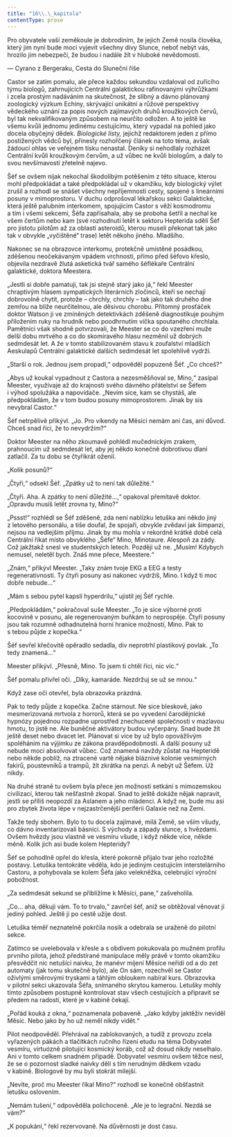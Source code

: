```yaml
---
title: "16\\.\_kapitola"
contentType: prose
---
```


Pro obyvatele vaší zeměkoule je dobrodiním, že jejich Země nosila člověka, který jim nyní bude moci vyjevit všechny divy Slunce, neboť nebýt vás, hrozilo jim nebezpečí, že budou i nadále žít v hluboké nevědomosti.

— Cyrano z Bergeraku, Cesta do Sluneční říše

  

Castor se zatím pomalu, ale přece každou sekundou vzdaloval od zuřícího týmu biologů, zahrnujících Centrální galaktickou rafinovanými výhrůžkami i zcela prostým nadáváním na skutečnost, že slibný a dávno plánovaný zoologický výzkum Echiny, skrývající unikátní a růžové perspektivy vědeckého uznání za popis nových zajímavých druhů kroužkových červů, byl tak nekvalifikovaným způsobem na neurčito odložen. A to ještě ke všemu kvůli jednomu jedinému cestujícímu, který vypadal na pohled jako docela obyčejný dědek. _Biologické listy,_ jejichž redaktorem jeden z přímo postižených vědců byl, přinesly rozhořčený článek na toto téma, avšak žádoucí ohlas ve veřejném tisku nenastal. Deníky si nehodlaly rozházet Centrální kvůli kroužkovým červům, a už vůbec ne kvůli biologům, a daly to svou nevšímavostí zřetelně najevo.

Šéf se ovšem nijak nekochal škodolibým potěšením z této situace, kterou mohl předpokládat a také předpokládal už v okamžiku, kdy biologický výlet zrušil a rozhodl se snášet všechny nepříjemnosti cesty, spojené s lineárními posuny v mimoprostoru. V duchu odprošoval lékařskou sekci Galaktické, která ještě palubním interkomem, spojujícím Castor s věží kosmodromu a tím i všemi sekcemi, Šéfa zapřísahala, aby se proboha šetřil a nechal ke všem čertům nebo kam (své rozhodnutí letět k sektoru Hepterida sdělí Šéf pro jistotu pilotům až za oblastí asteroidů, kterou museli překonat tak jako tak v obvykle „vyčištěné“ trase) letět někoho jiného. Mladšího.

Nakonec se na obrazovce interkomu, protekčně umístěné posádkou, zděšenou neočekávaným vpádem vrchnosti, přímo před šéfovo křeslo, objevila nezdravě žlutá asketická tvář samého šéflékaře Centrální galaktické, doktora Meestera.

„Jestli si dobře pamatuji, tak jsi stejně starý jako já,“ řekl Meester chraptivým hlasem sympatických literárních zločinců, kteří se nechají dobrovolně chytit, protože – chrchly, chrchly – tak jako tak druhého dne zemřou na blíže neurčitelnou, ale děsivou chorobu. Přítomný prosťáček doktor Watson ji ve zmíněných detektivkách zděšeně diagnostikuje pouhým přiložením ruky na hrudník nebo poodhrnutím víčka spoutaného chrchlala. Pamětníci však shodně potvrzovali, že Meester se co do vzezření muže delší dobu mrtvého a co do skomíravého hlasu nezměnil už dobrých sedmdesát let. A že v tomto stabilizovaném stavu k zoufalství mladších Aeskulapů Centrální galaktické dalších sedmdesát let spolehlivě vydrží.

„Starší o rok. Jednou jsem propadl,“ odpověděl popuzeně Šéf. „Co chceš?“

„Abys už koukal vypadnout z Castora a nezesměšňoval se, Mino,“ zasípal Meester, využívaje až do krajnosti svého dávného přátelství se Šéfem i výhod spolužáka a napovídače. „Nevím sice, kam se chystáš, ale předpokládám, že v tom budou posuny mimoprostorem. Jinak by sis nevybral Castor.“

Šéf netrpělivě přikývl. „Jo. Pro víkendy na Měsíci nemám ani čas, ani důvod. Chceš snad říci, že to nevydržím?“

Doktor Meester na něho zkoumavě pohlédl mučednickým zrakem, prahnoucím už sedmdesát let, aby jej někdo konečně dobrotivou dlaní zatlačil. Za tu dobu se čtyřikrát oženil.

„Kolik posunů?“

„Čtyři,“ odsekl Šéf. „Zpátky už to není tak důležité.“

„Čtyři. Aha. A zpátky to není důležité…,“ opakoval přemítavě doktor. „Opravdu musíš letět zrovna ty, Mino?“

„Pssst!“ rozhlédl se Šéf zděšeně, zda není nablízku letuška ani někdo jiný z letového personálu, a tiše doufal, že spojaři, obvykle zvědaví jak šimpanzi, nejsou na vedlejším příjmu. Jinak by mu mohla v rekordně krátké době celá Centrální říkat místo obvyklého „Šéfe“ Mino, Minotaure. Alespoň za zády. Což jakžtakž snesl ve studentských letech. Později už ne. „Musím! Kdybych nemusel, neletěl bych. Znáš mne přece, Meestere.“

„Znám,“ přikývl Meester. „Taky znám tvoje EKG a EEG a testy regenerativnosti. Ty čtyři posuny asi nakonec vydržíš, Mino. I když ti moc dobře nebude…“

„Mám s sebou pytel kapslí hyperdrilu,“ ujistil jej Šéf rychle.

„Předpokládám,“ pokračoval suše Meester. „To je sice výborné proti kocovině v posunu, ale regenerovaným buňkám to neprospěje. Čtyři posuny jsou tak rozumně odhadnutelná horní hranice možností, Mino. Pak to s tebou půjde z kopečka.“

Šéf sevřel křečovitě opěradlo sedadla, div neprotrhl plastikový povlak. „To tedy znamená…“

Meester přikývl. „Přesně, Mino. To jsem ti chtěl říci, nic víc.“

Šéf pomalu přivřel oči. „Díky, kamaráde. Nezdržuj se už se mnou.“

Když zase oči otevřel, byla obrazovka prázdná.

Pak to tedy půjde z kopečka. Začne stárnout. Ne sice bleskově, jako mesmerizovaná mrtvola z horrorů, která se po vyvedení čarodějnické hypnózy pojednou rozpadne uprostřed znechucené společnosti v mazlavou hmotu, to jistě ne. Ale buněčné aktivátory budou vyčerpány. Snad bude žít ještě deset nebo dvacet let. Plánovat si více by už bylo opovážlivým spoléháním na výjimku ze zákona pravděpodobnosti. A další posuny už nebude moci absolvovat vůbec. Což znamená navždy zůstat na Hepteridě nebo někde poblíž, na ztracené vartě nějaké bláznivé kolonie vesmírných fakírů, poustevníků a trampů, žít zkrátka na penzi. A nebýt už Šéfem. Už nikdy.

Na druhé straně tu ovšem byla přece jen možnosti setkání s mimozemskou civilizací, kterou tak nešťastně zkopal. Snad to ještě dokáže nějak napravit, jestli se příliš neopozdí za Aslanem a jeho mládenci. A když ne, bude mu asi pro zbytek života lépe v nejzastrčenější periférii Galaxie než na Zemi.

Takže tedy sbohem. Bylo to tu docela zajímavé, milá Země, se vším všudy, co dávno inventarizovali básníci. S východy a západy slunce, s hvězdami. Ovšem hvězdy jsou vlastně ve vesmíru všude, i když někde více, někde méně. Kolik jich asi bude kolem Hepteridy?

Šéf se pohodlně opřel do křesla, které pokorně přijalo tvar jeho rozložité postavy. Letuška tentokráte věděla, kdo je jediným cestujícím interstelárního Castoru, a pohybovala se kolem Šéfa jako velekněžka, celebrující výroční pobožnost.

„Za sedmdesát sekund se přiblížíme k Měsíci, pane,“ zašveholila.

„Co… aha, děkuji vám. To to trvalo,“ zavrčel šéf, aniž se obtěžoval věnovat jí jediný pohled. Ještě jí po cestě užije dost.

Letuška téměř neznatelně pokrčila nosík a odebrala se uraženě do pilotní sekce.

Zatímco se uvelebovala v křesle a s obdivem pokukovala po mužném profilu prvního pilota, jehož předstírané manipulace měly právě v tomto okamžiku přesvědčit nic netušící naivku, že manévr míjení Měsíce neřídí od a do zet automaty (jak tomu skutečně bylo), ale On sám, rozechvěl se Castor oživlými směrovými tryskami a táhlým obloukem nabíral kurs. Obrazovka v pilotní sekci ukazovala Šéfa, snímaného skrytou kamerou. Letušky mohly tímto způsobem postupně kontrolovat stav všech cestujících a připravit se předem na radosti, které je v kabině čekají.

„Pořád kouká z okna,“ poznamenala pobaveně. „Jako kdyby jaktěživ neviděl Měsíc. Nebo jako by ho už neměl nikdy vidět.“

Pilot neodpověděl. Přehrával na zablokovaných, a tudíž z provozu zcela vyřazených pákách a tlačítkách ručního řízení etudu na téma Dobyvatel vesmíru, virtuózně pilotující kosmický koráb, což až dosud nikdy neselhalo. Ani v tomto celkem snadném případě. Dobyvatel vesmíru ovšem těžce nesl, že se o pozornost sladké naivky dělí s tím nerudným dědkem vzadu v kabině. Biologové by mu byli stokrát milejší.

„Nevíte, proč mu Meester říkal Mino?“ rozhodl se konečně obšťastnit letušku oslovením.

„Nemám tušení,“ odpověděla polichoceně. „Ale je to legrační. Nezdá se vám?“

„K popukání,“ řekl rezervovaně. Na důvěrnosti je dost času.
